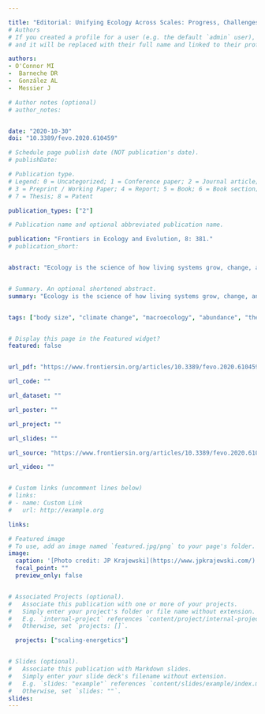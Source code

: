 ```yaml
---

title: "Editorial: Unifying Ecology Across Scales: Progress, Challenges and Opportunities"
# Authors
# If you created a profile for a user (e.g. the default `admin` user), write the username (folder name) here
# and it will be replaced with their full name and linked to their profile.

authors:
- O'Connor MI
-  Barneche DR
-  González AL
-  Messier J

# Author notes (optional)
# author_notes:


date: "2020-10-30"
doi: "10.3389/fevo.2020.610459"

# Schedule page publish date (NOT publication's date).
# publishDate:

# Publication type.
# Legend: 0 = Uncategorized; 1 = Conference paper; 2 = Journal article;
# 3 = Preprint / Working Paper; 4 = Report; 5 = Book; 6 = Book section;
# 7 = Thesis; 8 = Patent

publication_types: ["2"]

# Publication name and optional abbreviated publication name.

publication: "Frontiers in Ecology and Evolution, 8: 381."
# publication_short:


abstract: "Ecology is the science of how living systems grow, change, and persist. Although this is not the definition presented in most textbooks, this is the central theme of this scientific discipline as it is practiced in the current era of rapid global change. Change comes in many forms, from natural succession of communities to biological invasions affecting patterns of biodiversity to the collapse of fisheries. Understanding and forecasting natural change as well as mitigating undesirable anthropogenic change is one of the grand challenges we face in the twenty-first century. With our collective focus on global change, the ecological sciences—from organismal, population, community, and ecosystem ecology to evolutionary ecology—are undergoing a revolution. It has become clear that although we have vast and multifaceted ecological knowledge, it has yet to solidify into a coherent body of science. For example, over decades in the latter half of the twentieth century researchers, journals and even entire academic departments focused on specific branches of ecological thinking as narrowly defined as behavioral ecology, population ecology, or community ecology. Currently though, it has become clear that to understand our changing world and our place in it, examining the ecological changes afoot from a fragmented and narrow disciplinary perspective is insufficient. Population dynamics, ecosystem functions, individual behavior, and other aspects of living systems are deeply connected, and we cannot project changes in one without understanding how they are related to other processes across scales of space and time and levels of biological organization."


# Summary. An optional shortened abstract.
summary: "Ecology is the science of how living systems grow, change, and persist. Although this is not the definition presented in most textbooks, this is the central theme of this scientific discipline as it is practiced in the current era of rapid global change. Change comes..."


tags: ["body size", "climate change", "macroecology", "abundance", "theory", "energetics"]


# Display this page in the Featured widget?
featured: false


url_pdf: "https://www.frontiersin.org/articles/10.3389/fevo.2020.610459/pdf"

url_code: ""

url_dataset: ""

url_poster: ""

url_project: ""

url_slides: ""

url_source: "https://www.frontiersin.org/articles/10.3389/fevo.2020.610459/full"

url_video: ""


# Custom links (uncomment lines below)
# links:
# - name: Custom Link
#   url: http://example.org

links:

# Featured image
# To use, add an image named `featured.jpg/png` to your page's folder.
image:
  caption: '[Photo credit: JP Krajewski](https://www.jpkrajewski.com/)'
  focal_point: ""
  preview_only: false


# Associated Projects (optional).
#   Associate this publication with one or more of your projects.
#   Simply enter your project's folder or file name without extension.
#   E.g. `internal-project` references `content/project/internal-project/index.md`.
#   Otherwise, set `projects: []`.

  projects: ["scaling-energetics"]


# Slides (optional).
#   Associate this publication with Markdown slides.
#   Simply enter your slide deck's filename without extension.
#   E.g. `slides: "example"` references `content/slides/example/index.md`.
#   Otherwise, set `slides: ""`.
slides:
---
```



